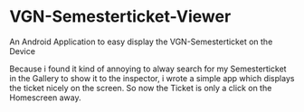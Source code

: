 # VGN-Semesterticket-Viewer
An Android Application to easy display the VGN-Semesterticket on the Device

Because i found it kind of annoying to alway search for my Semesterticket in the Gallery to show it to the inspector, i wrote a simple app which displays the ticket nicely on the screen. So now the Ticket is only a click on the Homescreen away.
